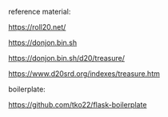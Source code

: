 reference material:

https://roll20.net/ 

https://donjon.bin.sh 

https://donjon.bin.sh/d20/treasure/ 

https://www.d20srd.org/indexes/treasure.htm

boilerplate:

https://github.com/tko22/flask-boilerplate